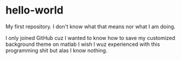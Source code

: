 # hello-world
My first repository. I don't know what that means nor what I am doing.

I only joined GitHub cuz I wanted to know how to save my customized background theme on matlab
I wish I wuz experienced with this programming shit but alas I know nothing.
